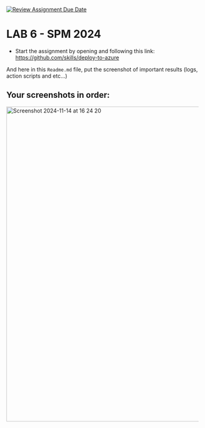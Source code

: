 [![Review Assignment Due Date](https://classroom.github.com/assets/deadline-readme-button-22041afd0340ce965d47ae6ef1cefeee28c7c493a6346c4f15d667ab976d596c.svg)](https://classroom.github.com/a/BcziKx-G)
# LAB 6 - SPM 2024

* Start the assignment by opening and following this link: https://github.com/skills/deploy-to-azure 

And here in this `Readme.md` file, put the screenshot of important results (logs, action scripts and etc...)

## Your screenshots in order:

<img width="824" alt="Screenshot 2024-11-14 at 16 24 20" src="https://github.com/user-attachments/assets/acb2f427-7d33-48d9-954f-19bbca1ccf1b">
